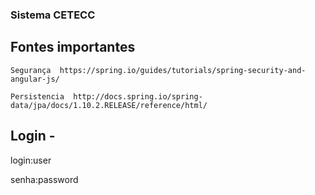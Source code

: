 ### Sistema CETECC 


> 
## Fontes importantes 

    Segurança  https://spring.io/guides/tutorials/spring-security-and-angular-js/
    
    Persistencia  http://docs.spring.io/spring-data/jpa/docs/1.10.2.RELEASE/reference/html/ 
    
>
## Login - 
  login:user
  
  senha:password
